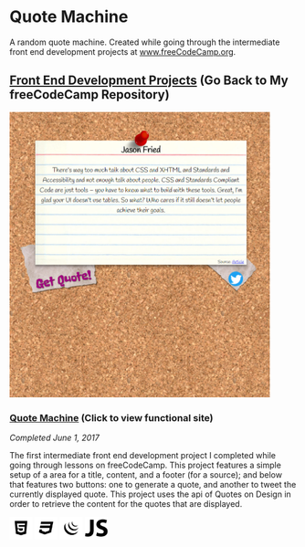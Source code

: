 # Quote Machine

A random quote machine. Created while going through the intermediate front end development projects at www.freeCodeCamp.org.

## [Front End Development Projects](https://github.com/Squibs/freeCodeCamp/blob/master/3.%20Front%20End%20Libraries/7.%20Front%20End%20Libraries%20Projects.md#front-end-libraries-projects) (Go Back to My freeCodeCamp Repository)

<a href="https://squibs.github.io/quote-machine/" target="_blank"><img src="./img/for_readme/screenshot-quote-machine.png" height="500" alt="Screenshot of my quote machine project / website"/></a>

### [Quote Machine](https://codepen.io/Sulph/full/mMxJLv/) (Click to view functional site)

<em>Completed June 1, 2017</em>

The first intermediate front end development project I completed while going through lessons on freeCodeCamp. This project features a simple setup of a area for a title, content, and a footer (for a source); and below that features two buttons: one to generate a quote, and another to tweet the currently displayed quote. This project uses the api of Quotes on Design in order to retrieve the content for the quotes that are displayed.

<img src="./img/for_readme/icon-html5.png" height="40" alt="HTML5 Icon"/>   <img src="./img/for_readme/icon-css3.png" height="40" alt="CSS3 Icon"/>   <img src="./img/for_readme/icon-jquery.png" height="40" alt="jQuery Icon"/>   <img src="./img/for_readme/icon-javascript.png" height="40" alt="JavaScript Icon"/>
